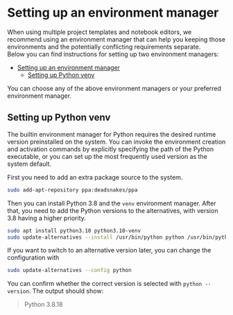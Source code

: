<!--
SPDX-FileCopyrightText: Copyright (C) 2020 - 2025 Siemens AG

SPDX-License-Identifier: MIT
-->

# Setting up an environment manager

When using multiple project templates and notebook editors, we recommend using an environment manager that can help you keeping those environments and the potentially conflicting requirements separate.\
Below you can find instructions for setting up two environment managers:

- [Setting up an environment manager](#setting-up-an-environment-manager)
  - [Setting up Python venv](#setting-up-python-venv)

You can choose any of the above environment managers or your preferred environment manager.

## Setting up Python venv

The builtin environment manager for Python requires the desired runtime version preinstalled on the system. You can invoke the environment creation and activation commands by explicitly specifying the path of the Python executable, or you can set up the most frequently used version as the system default.

First you need to add an extra package source to the system.

```bash
sudo add-apt-repository ppa:deadsnakes/ppa
```

Then you can install Python 3.8 and the `venv` environment manager. After that, you need to add the Python versions to the alternatives, with version 3.8 having a higher priority.

```bash
sudo apt install python3.10 python3.10-venv
sudo update-alternatives --install /usr/bin/python python /usr/bin/python3.10 1
```

If you want to switch to an alternative version later, you can change the configuration with

```bash
sudo update-alternatives --config python
```

You can confirm whether the correct version is selected with `python --version`. The output should show:

> Python 3.8.18
